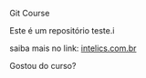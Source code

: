 Git Course

Este é um repositório teste.i

saiba mais no link: [intelics.com.br](http://www.intelics.com.br)

Gostou do curso?

